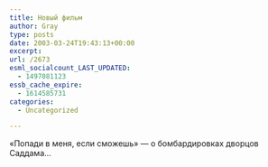 ```yaml
---
title: Новый фильм
author: Gray
type: posts
date: 2003-03-24T19:43:13+00:00
excerpt:
url: /2673
esml_socialcount_LAST_UPDATED:
  - 1497081123
essb_cache_expire:
  - 1614585731
categories:
  - Uncategorized

---
```








&#171;Попади в меня, если сможешь&#187; &#8212; о бомбардировках дворцов Саддама&#8230;